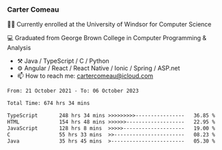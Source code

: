 ### Carter Comeau

🙋‍♂️ Currently enrolled at the University of Windsor for Computer Science

💻 Graduated from George Brown College in Computer Programming & Analysis

- ⚒️ Java / TypeScript / C / Python
- ⚙️ Angular / React / React Native / Ionic / Spring / ASP.net
- 📫 How to reach me: cartercomeau@icloud.com

<!--START_SECTION:waka-->

```txt
From: 21 October 2021 - To: 06 October 2023

Total Time: 674 hrs 34 mins

TypeScript       248 hrs 34 mins >>>>>>>>>----------------   36.85 %
HTML             154 hrs 48 mins >>>>>>-------------------   22.95 %
JavaScript       128 hrs 8 mins  >>>>>--------------------   19.00 %
C                55 hrs 33 mins  >>-----------------------   08.23 %
Java             35 hrs 45 mins  >------------------------   05.30 %
```

<!--END_SECTION:waka-->
